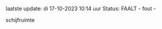 laatste update: 
di 17-10-2023 10:14   uur 
Status: FAALT - fout - 
<div class="service R">schijfruimte</div>
